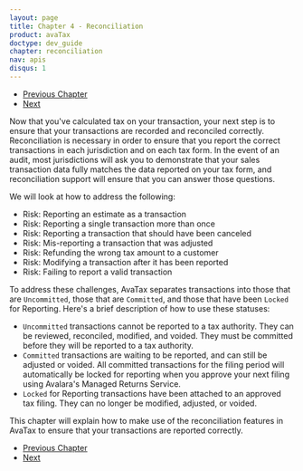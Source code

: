 ```yaml
---
layout: page
title: Chapter 4 - Reconciliation
product: avaTax
doctype: dev_guide
chapter: reconciliation
nav: apis
disqus: 1
---
```


<ul class="pager">
  <li class="previous"><a href="/avatax/dev-guide/customizing-transaction/"><i class="glyphicon glyphicon-chevron-left"></i>Previous Chapter</a></li>
  <li class="next"><a href="/avatax/dev-guide/reconciliation/committing-a-transaction/">Next<i class="glyphicon glyphicon-chevron-right"></i></a></li>
</ul>
Now that you've calculated tax on your transaction, your next step is to ensure that your transactions are recorded and reconciled correctly.  Reconciliation is necessary in order to ensure that you report the correct transactions in each jurisdiction and on each tax form.  In the event of an audit, most jurisdictions will ask you to demonstrate that your sales transaction data fully matches the data reported on your tax form, and reconciliation support will ensure that you can answer those questions.

We will look at how to address the following:
<ul class="normal">
  <li>Risk: Reporting an estimate as a transaction</li>
  <li>Risk: Reporting a single transaction more than once</li>
  <li>Risk: Reporting a transaction that should have been canceled</li>
  <li>Risk: Mis-reporting a transaction that was adjusted</li>
  <li>Risk: Refunding the wrong tax amount to a customer</li>
  <li>Risk: Modifying a transaction after it has been reported</li>
  <li>Risk: Failing to report a valid transaction</li>
</ul>

To address these challenges, AvaTax separates transactions into those that are <code>Uncommitted</code>, those that are <code>Committed</code>, and those that have been <code>Locked</code> for Reporting.  Here's a brief description of how to use these statuses:

<ul class="normal">
  <li><code>Uncommitted</code> transactions cannot be reported to a tax authority.  They can be reviewed, reconciled, modified, and voided.  They must be committed before they will be reported to a tax authority.</li>
  <li><code>Committed</code> transactions are waiting to be reported, and can still be adjusted or voided.  All committed transactions for the filing period will automatically be locked for reporting when you approve your next filing using Avalara's Managed Returns Service.</li>
  <li><code>Locked</code> for Reporting transactions have been attached to an approved tax filing.  They can no longer be modified, adjusted, or voided.</li>
</ul>

This chapter will explain how to make use of the reconciliation features in AvaTax to ensure that your transactions are reported correctly.

<ul class="pager">
  <li class="previous"><a href="/avatax/dev-guide/customizing-transaction/"><i class="glyphicon glyphicon-chevron-left"></i>Previous Chapter</a></li>
  <li class="next"><a href="/avatax/dev-guide/reconciliation/committing-a-transaction/">Next<i class="glyphicon glyphicon-chevron-right"></i></a></li>
</ul>